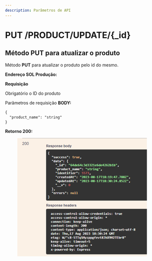 ```yaml
---
description: Parâmetros de API
---
```


# PUT /PRODUCT/UPDATE/{\_id}

## Método PUT para atualizar o produto

Método **PUT** para atualizar o produto pelo id do mesmo.

**Endereço SOL Produção:**&#x20;

**Requisição**

Obrigatório o ID do produto

Parâmetros de requisição **BODY:**

```
{
  "product_name": "string"
}
```

**Retorno 200:**

<figure><img src="../../.gitbook/assets/Screenshot_5 (4).png" alt=""><figcaption></figcaption></figure>

